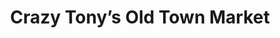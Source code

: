 ---
title: "Crazy Tony’s Old Town Market"
url: /cottonwood/crazy-tonys-old-town-market/
shop: convenience
---